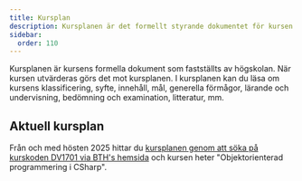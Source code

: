 ```yaml
---
title: Kursplan
description: Kursplanen är det formellt styrande dokumentet för kursen.
sidebar:
  order: 110
---
```


Kursplanen är kursens formella dokument som fastställts av högskolan. När kursen utvärderas görs det mot kursplanen. I kursplanen kan du läsa om kursens klassificering, syfte, innehåll, mål, generella förmågor, lärande och undervisning, bedömning och examination, litteratur, mm.

## Aktuell kursplan

Från och med hösten 2025 hittar du [kursplanen genom att söka på kurskoden DV1701 via BTH's hemsida](http://edu.bth.se/utbildning/utb_kursplaner.asp?KKurskod=DV1701) och kursen heter "Objektorienterad programmering i CSharp".
